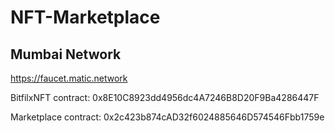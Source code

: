 # NFT-Marketplace

## Mumbai Network

https://faucet.matic.network

BitfilxNFT contract: 0x8E10C8923dd4956dc4A7246B8D20F9Ba4286447F

Marketplace contract: 0x2c423b874cAD32f6024885646D574546Fbb1759e